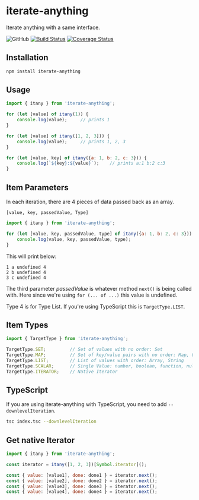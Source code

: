 # iterate-anything

Iterate anything with a same interface.

![GitHub](https://img.shields.io/github/license/SHND/iterate-anything)
[![Build Status](https://travis-ci.org/SHND/iterate-anything.svg?branch=master)](https://travis-ci.org/SHND/iterate-anything)
[![Coverage Status](https://coveralls.io/repos/github/SHND/iterate-anything/badge.svg?branch=master)](https://coveralls.io/github/SHND/iterate-anything?branch=master)

## Installation

```bash
npm install iterate-anything
```

## Usage

```javascript
import { itany } from 'iterate-anything';

for (let [value] of itany(1)) {
    console.log(value);     // prints 1
}

for (let [value] of itany([1, 2, 3])) {
    console.log(value);     // prints 1, 2, 3
}

for (let [value, key] of itany({a: 1, b: 2, c: 3})) {
    console.log(`${key}:${value}`);    // prints a:1 b:2 c:3
}
```

## Item Parameters

In each iteration, there are 4 pieces of data passed back as an array.
```
[value, key, passedValue, Type]
```

```javascript
import { itany } from 'iterate-anything';

for (let [value, key, passedValue, type] of itany({a: 1, b: 2, c: 3})) {
    console.log(value, key, passedValue, type);
}
```

This will print below:
```
1 a undefined 4
2 b undefined 4
3 c undefined 4
```

The third parameter *passedValue* is whatever method `next()` is being called with. Here since we're using `for (... of ...)` this value is undefined.

Type 4 is for Type List. If you're using TypeScript this is `TargetType.LIST`.

## Item Types

```javascript
import { TargetType } from 'iterate-anything';

TargetType.SET;         // Set of values with no order: Set
TargetType.MAP;         // Set of key/value pairs with no order: Map, Object
TargetType.LIST;        // List of values with order: Array, String
TargetType.SCALAR;      // Single Value: number, boolean, function, null, undefined, NaN, Promise, WeakMap, WeakSet, Promise
TargetType.ITERATOR;    // Native Iterator
```

## TypeScript

If you are using iterate-anything with TypeScript, you need to add `--downlevelIteration`.

```bash
tsc index.tsc --downlevelIteration
```

## Get native Iterator
```javascript
import { itany } from 'iterate-anything';

const iterator = itany([1, 2, 3])[Symbol.iterator]();

const { value: [value1], done: done1 } = iterator.next();
const { value: [value2], done: done2 } = iterator.next();
const { value: [value3], done: done3 } = iterator.next();
const { value: [value4], done: done4 } = iterator.next();
```